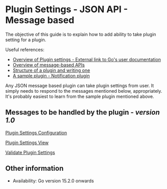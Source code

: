 # Plugin Settings - JSON API - Message based

The objective of this guide is to explain how to add ability to take plugin setting for a plugin.

Useful references:
* [Overview of Plugin settings - External link to Go's user documentation ](https://docs.gocd.org/current/extension_points/plugin_settings.html)
* [Overview of message-based APIs](../json_message_based_plugin_api.md)
* [Structure of a plugin and writing one](../go_plugins_basics.md)
* [A sample plugin - Notification plugin](https://github.com/gocd/go-plugins/tree/master/plugins-for-tests/test-notification-plugin)

Any JSON message based plugin can take plugin settings from user. It simply needs to respond to the messages mentioned below, appropriately. It's probably easiest to learn from the sample plugin mentioned above.

## Messages to be handled by the plugin - ***version 1.0***

[Plugin Settings Configuration](version_1_0/plugin_settings_configuration.md)

[Plugin Settings View](version_1_0/plugin_settings_view.md)

[Validate Plugin Settings](version_1_0/validate_plugin_settings.md)

## Other information

* Availability: Go version 15.2.0 onwards
